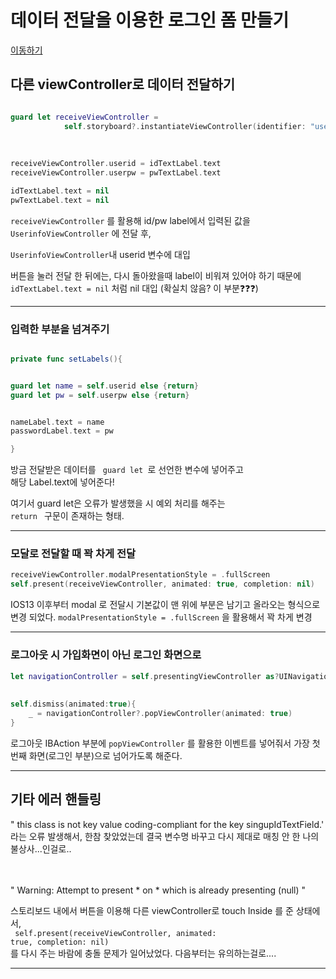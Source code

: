 

# 데이터 전달을 이용한 로그인 폼 만들기

[이동하기](https://github.com/26th-SOPT-iOS/SongJiHoon/tree/master/1st_week/SOPT_firstWeek_assignment_2)

##  다른  viewController로 데이터 전달하기



```Swift

guard let receiveViewController =
            self.storyboard?.instantiateViewController(identifier: "userinfoViewController") as? UserinfoViewController else {return}
        
        
        
receiveViewController.userid = idTextLabel.text
receiveViewController.userpw = pwTextLabel.text

idTextLabel.text = nil
pwTextLabel.text = nil

```


<code>receiveViewController</code> 를 활용해 id/pw label에서 입력된 값을 <br>
<code>UserinfoViewController</code> 에 전달 후,<br>

<code>UserinfoViewController</code>내 userid 변수에 대입<br>


버튼을 눌러 전달 한 뒤에는, 다시 돌아왔을때 label이 비워져 있어야 하기 때문에 <br>
<code>idTextLabel.text = nil</code> 처럼 nil 대입 (확실치 않음? 이 부분❓❓❓)<br>

---

### 입력한 부분을 넘겨주기


~~~Swift

private func setLabels(){


guard let name = self.userid else {return}
guard let pw = self.userpw else {return}


nameLabel.text = name
passwordLabel.text = pw

}

~~~


방금 전달받은 데이터를 <code> guard let </code>로 선언한 변수에 넣어주고 <br>
해당 Label.text에 넣어준다!

여기서 guard let은 오류가 발생했을 시 예외 처리를 해주는 <code> return </code> 구문이 존재하는 형태.


---

### 모달로 전달할 때 꽉 차게 전달

```Swift
receiveViewController.modalPresentationStyle = .fullScreen
self.present(receiveViewController, animated: true, completion: nil)
```


IOS13 이후부터 modal 로 전달시 기본값이 맨 위에 부분은 남기고 올라오는 형식으로 변경 되었다.
``` modalPresentationStyle = .fullScreen ``` 을 활용해서 꽉 차게 변경




---

### 로그아웃 시 가입화면이 아닌 로그인 화면으로

```Swift
let navigationController = self.presentingViewController as?UINavigationController
        
               
self.dismiss(animated:true){
    _ = navigationController?.popViewController(animated: true)
}
```

로그아웃 IBAction 부분에 ```popViewController``` 를 활용한 이벤트를 넣어줘서
가장 첫번째 화면(로그인 부분)으로 넘어가도록 해준다.<br>


---

##  기타 에러 핸들링

" this class is not key value coding-compliant for the key singupIdTextField.'<br>
라는 오류 발생해서, 한참 찾았었는데 결국 변수명 바꾸고 다시 제대로 매칭 안 한 나의 불상사...인걸로..<br><br><br>




" Warning: Attempt to present * on * which is already presenting (null) "

스토리보드 내에서 버튼을 이용해 다른 viewController로 touch Inside 를 준 상태에서,<br>
<code> self.present(receiveViewController, animated: true, completion: nil) </code><br>
를 다시 주는 바람에 충돌 문제가 일어났었다. 다음부터는 유의하는걸로....
  
 ---
 
  
